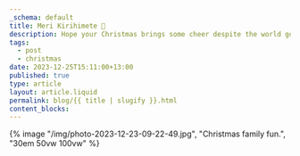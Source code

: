 ```yaml
---
_schema: default
title: Meri Kirihimete 🎄
description: Hope your Christmas brings some cheer despite the world going to hell.
tags:
  - post
  - christmas
date: 2023-12-25T15:11:00+13:00
published: true
type: article
layout: article.liquid
permalink: blog/{{ title | slugify }}.html
content_blocks:
---
```

{% image "/img/photo-2023-12-23-09-22-49.jpg", "Christmas family fun.", "30em 50vw 100vw" %}